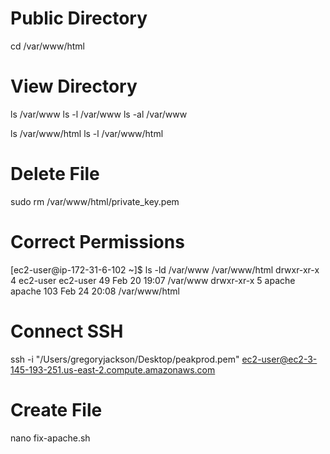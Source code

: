 # Public Directory
cd /var/www/html

# View Directory
ls /var/www
ls -l /var/www
ls -al /var/www

ls /var/www/html
ls -l /var/www/html

# Delete File
sudo rm /var/www/html/private_key.pem

# Correct Permissions
[ec2-user@ip-172-31-6-102 ~]$ ls -ld /var/www /var/www/html
drwxr-xr-x 4 ec2-user ec2-user  49 Feb 20 19:07 /var/www
drwxr-xr-x 5 apache   apache   103 Feb 24 20:08 /var/www/html

# Connect SSH
ssh -i "/Users/gregoryjackson/Desktop/peakprod.pem" ec2-user@ec2-3-145-193-251.us-east-2.compute.amazonaws.com

# Create File
nano fix-apache.sh